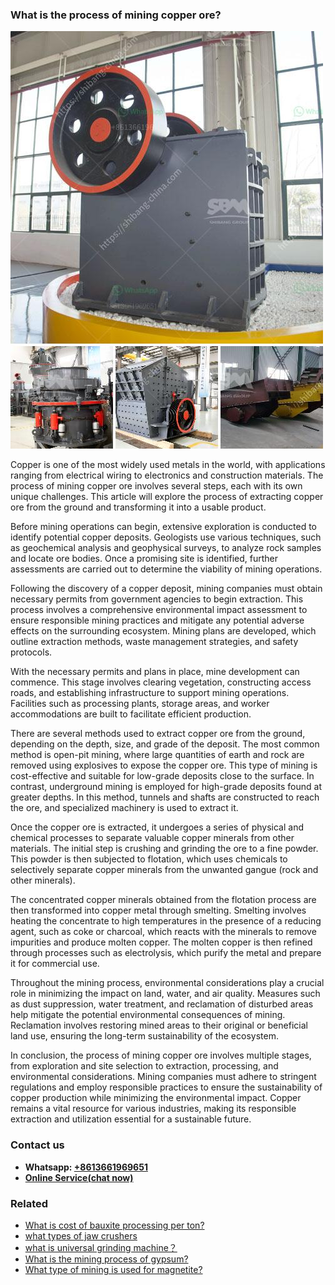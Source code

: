 <h3>What is the process of mining copper ore?</h3><img src='1701742743.jpg' alt=''><p>Copper is one of the most widely used metals in the world, with applications ranging from electrical wiring to electronics and construction materials. The process of mining copper ore involves several steps, each with its own unique challenges. This article will explore the process of extracting copper ore from the ground and transforming it into a usable product.</p><p>Before mining operations can begin, extensive exploration is conducted to identify potential copper deposits. Geologists use various techniques, such as geochemical analysis and geophysical surveys, to analyze rock samples and locate ore bodies. Once a promising site is identified, further assessments are carried out to determine the viability of mining operations.</p><p>Following the discovery of a copper deposit, mining companies must obtain necessary permits from government agencies to begin extraction. This process involves a comprehensive environmental impact assessment to ensure responsible mining practices and mitigate any potential adverse effects on the surrounding ecosystem. Mining plans are developed, which outline extraction methods, waste management strategies, and safety protocols.</p><p>With the necessary permits and plans in place, mine development can commence. This stage involves clearing vegetation, constructing access roads, and establishing infrastructure to support mining operations. Facilities such as processing plants, storage areas, and worker accommodations are built to facilitate efficient production.</p><p>There are several methods used to extract copper ore from the ground, depending on the depth, size, and grade of the deposit. The most common method is open-pit mining, where large quantities of earth and rock are removed using explosives to expose the copper ore. This type of mining is cost-effective and suitable for low-grade deposits close to the surface. In contrast, underground mining is employed for high-grade deposits found at greater depths. In this method, tunnels and shafts are constructed to reach the ore, and specialized machinery is used to extract it.</p><p>Once the copper ore is extracted, it undergoes a series of physical and chemical processes to separate valuable copper minerals from other materials. The initial step is crushing and grinding the ore to a fine powder. This powder is then subjected to flotation, which uses chemicals to selectively separate copper minerals from the unwanted gangue (rock and other minerals).</p><p>The concentrated copper minerals obtained from the flotation process are then transformed into copper metal through smelting. Smelting involves heating the concentrate to high temperatures in the presence of a reducing agent, such as coke or charcoal, which reacts with the minerals to remove impurities and produce molten copper. The molten copper is then refined through processes such as electrolysis, which purify the metal and prepare it for commercial use.</p><p>Throughout the mining process, environmental considerations play a crucial role in minimizing the impact on land, water, and air quality. Measures such as dust suppression, water treatment, and reclamation of disturbed areas help mitigate the potential environmental consequences of mining. Reclamation involves restoring mined areas to their original or beneficial land use, ensuring the long-term sustainability of the ecosystem.</p><p>In conclusion, the process of mining copper ore involves multiple stages, from exploration and site selection to extraction, processing, and environmental considerations. Mining companies must adhere to stringent regulations and employ responsible practices to ensure the sustainability of copper production while minimizing the environmental impact. Copper remains a vital resource for various industries, making its responsible extraction and utilization essential for a sustainable future.</p><h3>Contact us</h3><ul><li><strong>Whatsapp:&nbsp;<a href="https://wa.me/8613661969651">+8613661969651</a></strong></li><li><a href="https://swt.shibang-china.com/?git&amp;zhl&amp;What is the process of mining copper ore"><strong>Online Service(chat now)</strong></a></li></ul><h3>Related</h3><ul><li><a href='What is cost of bauxite processing per ton.md'>What is cost of bauxite processing per ton?</a></li><li><a href='what types of jaw crushers.md'>what types of jaw crushers</a></li><li><a href='what is universal grinding machine？.md'>what is universal grinding machine？</a></li><li><a href='What is the mining process of gypsum.md'>What is the mining process of gypsum?</a></li><li><a href='What type of mining is used for magnetite.md'>What type of mining is used for magnetite?</a></li></ul>
